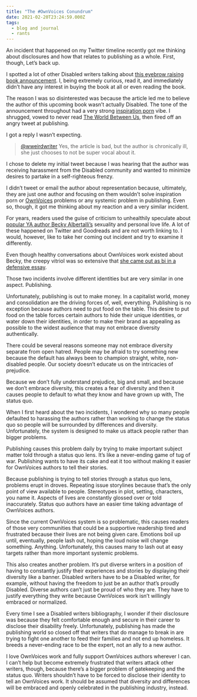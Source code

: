 ```yaml
---
title: "The #OwnVoices Conundrum"
date: 2021-02-20T23:24:59.000Z
tags:
  - blog and journal
  - rants
---
```


An incident that happened on my Twitter timeline recently got me thinking about disclosures and how that relates to publishing as a whole. First, though, Let’s back up.

I spotted a lot of other Disabled writers talking about [this eyebrow raising book announcement](https://www.thebookseller.com/news/penguin-acquires-affirming-and-authentic-novel-about-chronic-illness-1229019). I, being extremely curious, read it, and immediately didn’t have any interest in buying the book at all or even reading the book.

The reason I was so disinterested was because the article led me to believe the author of this upcoming book wasn’t actually Disabled. The tone of the announcement throughout had a very strong [inspiration porn](https://www.youtube.com/watch?v=8K9Gg164Bsw) vibe. I shrugged, vowed to never read [The World Between Us](https://www.sarahannjuckes.com/the-world-between-us), then fired off an angry tweet at publishing.

I got a reply I wasn’t expecting.

> [@wweirdwriter](https://twitter.com/wweirdwriter) Yes, the article is bad, but the author is chronically ill, she just chooses to not be super vocal about it.

I chose to delete my initial tweet because I was hearing that the author was receiving harassment from the Disabled community and wanted to minimize desires to partake in a self-righteous frenzy.

I didn’t tweet or email the author about representation because, ultimately, they are just one author and focusing on them wouldn’t solve inspiration porn or [OwnVoices](https://twitter.com/hashtag/ownvoices?src=hashtag_click) problems or any systemic problem in publishing. Even so, though, it got me thinking about my reaction and a very similar incident.

For years, readers used the guise of criticism to unhealthily speculate about [popular YA author Becky Albertalli’s](https://beckyalbertalli.com/books) sexuality and personal love life. A lot of these happened on Twitter and Goodreads and are not worth linking to. I would, however, like to take her coming out incident and try to examine it differently.

Even though healthy conversations about OwnVoices work existed about Becky, the creepy vitriol was so extensive that [she came out as bi in a defensive essay](https://medium.com/@rebecca.albertalli/i-know-im-late-9b31de339c62).

Those two incidents involve different identities but are very similar in one aspect. Publishing.

Unfortunately, publishing is out to make money. In a capitalist world, money and consolidation are the driving forces of, well, everything. Publishing is no exception because authors need to put food on the table. This desire to put food on the table forces certain authors to hide their unique identities, or water down their identities, in order to make their brand as appealing as possible to the widest audience that may not embrace diversity authentically.

There could be several reasons someone may not embrace diversity separate from open hatred. People may be afraid to try something new because the default has always been to champion straight, white, non-disabled people. Our society doesn’t educate us on the intricacies of prejudice.

Because we don’t fully understand prejudice, big and small, and because we don’t embrace diversity, this creates a fear of diversity and then it causes people to default to what they know and have grown up with, The status quo.

When I first heard about the two incidents, I wondered why so many people defaulted to harassing the authors rather than working to change the status quo so people will be surrounded by differences and diversity. Unfortunately, the system is designed to make us attack people rather than bigger problems.

Publishing causes this problem daily by trying to make important subject matter told through a status quo lens. It’s like a never-ending game of tug of war. Publishing wants to have its cake and eat it too without making it easier for OwnVoices authors to tell their stories.

Because publishing is trying to tell stories through a status quo lens, problems erupt in droves. Repeating issue storylines because that’s the only point of view available to people. Stereotypes in plot, setting, characters, you name it. Aspects of lives are constantly glossed over or told inaccurately. Status quo authors have an easier time taking advantage of OwnVoices authors.

Since the current OwnVoices system is so problematic, this causes readers of those very communities that could be a supportive readership tired and frustrated because their lives are not being given care. Emotions boil up until, eventually, people lash out, hoping the loud noise will change something. Anything. Unfortunately, this causes many to lash out at easy targets rather than more important systemic problems.

This also creates another problem. It’s put diverse writers in a position of having to constantly justify their experiences and stories by displaying their diversity like a banner. Disabled writers have to be a Disabled writer, for example, without having the freedom to just be an author that’s proudly Disabled. Diverse authors can’t just be proud of who they are. They have to justify everything they write because OwnVoices work isn’t willingly embraced or normalized.

Every time I see a Disabled writers bibliography, I wonder if their disclosure was because they felt comfortable enough and secure in their career to disclose their disability freely. Unfortunately, publishing has made the publishing world so closed off that writers that do manage to break in are trying to fight one another to feed their families and not end up homeless. It breeds a never-ending race to be the expert, not an ally to a new author.

I love OwnVoices work and fully support OwnVoices authors wherever I can. I can’t help but become extremely frustrated that writers attack other writers, though, because there’s a bigger problem of gatekeeping and the status quo. Writers shouldn’t have to be forced to disclose their identity to tell an OwnVoices work. It should be assumed that diversity and differences will be embraced and openly celebrated in the publishing industry, instead.

